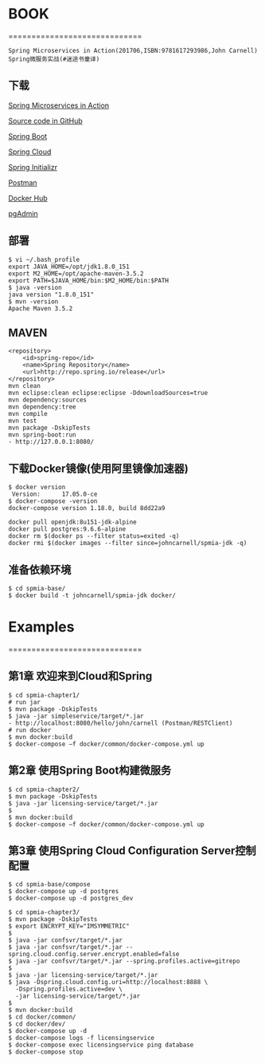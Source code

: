 # BOOK
=============================
```
Spring Microservices in Action(201706,ISBN:9781617293986,John Carnell)
Spring微服务实战(#迷途书童译)
```

## 下载

[Spring Microservices in Action](https://www.manning.com/books/spring-microservices-in-action)

[Source code in GitHub](https://github.com/carnellj/spmia_overview)

[Spring Boot](http://projects.spring.io/spring-boot/)

[Spring Cloud](http://projects.spring.io/spring-cloud/)

[Spring Initializr](http://start.spring.io/)

[Postman](https://www.getpostman.com/)

[Docker Hub](https://hub.docker.com/)

[pgAdmin](https://www.pgadmin.org/)


## 部署
```shell
$ vi ~/.bash_profile
export JAVA_HOME=/opt/jdk1.8.0_151
export M2_HOME=/opt/apache-maven-3.5.2
export PATH=$JAVA_HOME/bin:$M2_HOME/bin:$PATH
$ java -version
java version "1.8.0_151"
$ mvn -version
Apache Maven 3.5.2
```

## MAVEN
```shell
<repository>
	<id>spring-repo</id>
	<name>Spring Repository</name>
	<url>http://repo.spring.io/release</url>
</repository>
mvn clean
mvn eclipse:clean eclipse:eclipse -DdownloadSources=true
mvn dependency:sources
mvn dependency:tree
mvn compile
mvn test
mvn package -DskipTests
mvn spring-boot:run
- http://127.0.0.1:8080/
```

## 下载Docker镜像(使用阿里镜像加速器)
```shell
$ docker version         
 Version:      17.05.0-ce
$ docker-compose -version
docker-compose version 1.18.0, build 8dd22a9
```

```shell
docker pull openjdk:8u151-jdk-alpine
docker pull postgres:9.6.6-alpine
docker rm $(docker ps --filter status=exited -q)
docker rmi $(docker images --filter since=johncarnell/spmia-jdk -q)
```

## 准备依赖环境
```shell
$ cd spmia-base/
$ docker build -t johncarnell/spmia-jdk docker/
```


# Examples
=============================

## 第1章 欢迎来到Cloud和Spring
```shell
$ cd spmia-chapter1/
# run jar
$ mvn package -DskipTests
$ java -jar simpleservice/target/*.jar
- http://localhost:8080/hello/john/carnell (Postman/RESTClient)
# run docker
$ mvn docker:build
$ docker-compose –f docker/common/docker-compose.yml up
```

## 第2章 使用Spring Boot构建微服务
```shell
$ cd spmia-chapter2/
$ mvn package -DskipTests
$ java -jar licensing-service/target/*.jar
$
$ mvn docker:build
$ docker-compose –f docker/common/docker-compose.yml up
```

## 第3章 使用Spring Cloud Configuration Server控制配置
```shell
$ cd spmia-base/compose
$ docker-compose up -d postgres
$ docker-compose up -d postgres_dev
```

```shell
$ cd spmia-chapter3/
$ mvn package -DskipTests
$ export ENCRYPT_KEY="IMSYMMETRIC"
$
$ java -jar confsvr/target/*.jar
$ java -jar confsvr/target/*.jar --spring.cloud.config.server.encrypt.enabled=false
$ java -jar confsvr/target/*.jar --spring.profiles.active=gitrepo
$
$ java -jar licensing-service/target/*.jar
$ java -Dspring.cloud.config.uri=http://localhost:8888 \
  -Dspring.profiles.active=dev \
  -jar licensing-service/target/*.jar
$
$ mvn docker:build
$ cd docker/common/
$ cd docker/dev/
$ docker-compose up -d
$ docker-compose logs -f licensingservice
$ docker-compose exec licensingservice ping database
$ docker-compose stop
```

